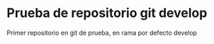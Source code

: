 # Prueba de repositorio git develop
Primer repositorio en git de prueba, en rama por defecto develop
